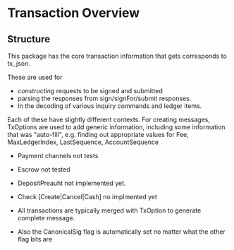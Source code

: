 
# Transaction Overview

## Structure

This package has the core transaction information that gets corresponds to tx_json.

These are used for
 - *constructing* requests to be signed and submitted
 - parsing the responses from sign/signFor/submit responses.
 - In the decoding of various inquiry commands and ledger items.
 
 Each of these have slightly different contexts.
 For creating messages, TxOptions are used to add generic information, including some information that was "auto-fill", 
 e.g. finding out appropriate values for Fee, MaxLedgerIndex, LastSequence, AccountSequence

* Payment channels not tests
* Escrow not tested
* DepositPreauht not implemented yet.
* Check [Create|Cancel|Cash] no implmented yet



* All transactions are typically merged with TxOption to generate complete message.
* Also the CanonicalSig flag is automatically set no matter what the other flag bits are
